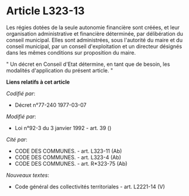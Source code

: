 # Article L323-13

Les régies dotées de la seule autonomie financière sont créées, et leur organisation administrative et financière déterminée,
par délibération du conseil municipal. Elles sont administrées, sous l'autorité du maire et du conseil municipal, par un
conseil d'exploitation et un directeur désignés dans les mêmes conditions sur proposition du maire.

" Un décret en Conseil d'Etat détermine, en tant que de besoin, les modalités d'application du présent article. "

**Liens relatifs à cet article**

_Codifié par_:

  - Décret n°77-240 1977-03-07

_Modifié par_:

  - Loi n°92-3 du 3 janvier 1992 - art. 39 ()

_Cité par_:

  - CODE DES COMMUNES. - art. L323-11 (Ab)
  - CODE DES COMMUNES. - art. L323-4 (Ab)
  - CODE DES COMMUNES. - art. R*323-75 (Ab)

_Nouveaux textes_:

  - Code général des collectivités territoriales - art. L2221-14 (V)
